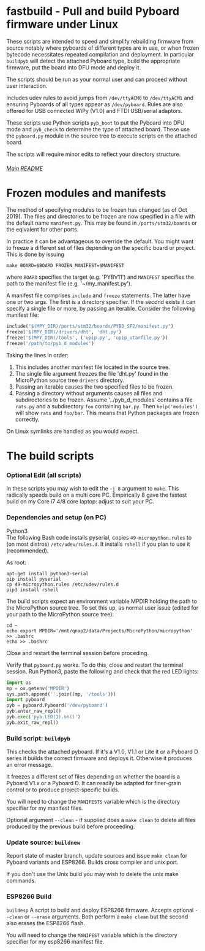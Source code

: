 # fastbuild - Pull and build Pyboard firmware under Linux

These scripts are intended to speed and simplify rebuilding firmware from
source notably where pyboards of different types are in use, or when
frozen bytecode necessitates repeated compilation and deployment. In
particular `buildpyb` will detect the attached Pyboard type, build the
appropriate firmware, put the board into DFU mode and deploy it.

The scripts should be run as your normal user and can proceed without user
interaction.

Includes udev rules to avoid jumps from `/dev/ttyACM0` to `/dev/ttyACM1`
and ensuring Pyboards of all types appear as `/dev/pyboard`. Rules are also
offered for USB connected WiPy (V1.0) and FTDI USB/serial adaptors.

These scripts use Python scripts `pyb_boot` to put the Pyboard into DFU mode
and `pyb_check` to determine the type of attached board. These use the
`pyboard.py` module in the source tree to execute scripts on the attached
board.

The scripts will require minor edits to reflect your directory structure.

###### [Main README](../README.md)

# Frozen modules and manifests

The method of specifying modules to be frozen has changed (as of Oct 2019).
The files and directories to be frozen are now specified in a file with the
default name `manifest.py`. This may be found in `/ports/stm32/boards` or the
eqivalent for other ports.

In practice it can be advantageous to override the default. You might want to
freeze a different set of files depending on the specific board or project.
This is done by issuing
```
make BOARD=$BOARD FROZEN_MANIFEST=$MANIFEST
```
where `BOARD` specifies the target (e.g. 'PYBV11') and `MANIFEST` specifies the
path to the manifest file (e.g. '~/my_manifest.py').

A manifest file comprises `include` and `freeze` statements. The latter have
one or two args. The first is a directory specifier. If the second exists it
can specify a single file or more, by passing an iterable. Consider the
following manifest file:
```python
include("$(MPY_DIR)/ports/stm32/boards/PYBD_SF2/manifest.py")
freeze('$(MPY_DIR)/drivers/dht', 'dht.py')
freeze('$(MPY_DIR)/tools', ('upip.py', 'upip_utarfile.py'))
freeze('/path/to/pyb_d_modules')
```
Taking the lines in order:
 1. This includes another manifest file located in the source tree.
 2. The single file argument freezes the file 'dht.py' found in the MicroPython
 source tree `drivers` directory.
 3. Passing an iterable causes the two specified files to be frozen.
 4. Passing a directory without arguments causes all files and subdirectories
 to be frozen. Assume '../pyb_d_modules' contains a file `rats.py` and a
 subdirectory `foo` containing `bar.py`. Then `help('modules')` will show
 `rats` and `foo/bar`. This means that Python packages are frozen correctly.

On Linux symlinks are handled as you would expect.

# The build scripts

### Optional Edit (all scripts)

In these scripts you may wish to edit the `-j 8` argument to `make`. This
radically speeds build on a multi core PC. Empirically 8 gave the fastest build
on my Core i7 4/8 core laptop: adjust to suit your PC.

### Dependencies and setup (on PC)

Python3  
The following Bash code installs pyserial, copies `49-micropython.rules` to
(on most distros) `/etc/udev/rules.d`. It installs `rshell` if you plan to
use it (recommended).

As root:
```
apt-get install python3-serial
pip install pyserial
cp 49-micropython.rules /etc/udev/rules.d
pip3 install rshell
```

The build scripts expect an environment variable MPDIR holding the path to the
MicroPython source tree. To set this up, as normal user issue (edited for your
path to the MicroPython source tree):

```
cd ~
echo export MPDIR='/mnt/qnap2/data/Projects/MicroPython/micropython' >> .bashrc
echo >> .bashrc
```

Close and restart the terminal session before proceding.

Verify that `pyboard.py` works. To do this, close and restart the terminal
session. Run Python3, paste the following and check that the red LED lights:

```python
import os
mp = os.getenv('MPDIR')
sys.path.append(''.join((mp, '/tools')))
import pyboard
pyb = pyboard.Pyboard('/dev/pyboard')
pyb.enter_raw_repl()
pyb.exec('pyb.LED(1).on()')
pyb.exit_raw_repl()
```

### Build script: `buildpyb`  

This checks the attached pyboard. If it's a V1.0, V1.1 or Lite it or a Pyboard
D series it builds the correct firmware and deploys it. Otherwise it produces
an error message.

It freezes a different set of files depending on whether the board is a Pyboard
V1.x or a Pyboard D. It can readily be adapted for finer-grain control or to
produce project-specific builds.

You will need to change the `MANIFESTS` variable which is the directory
specifier for my manifest files.

Optional argument `--clean` - if supplied does a `make clean` to delete
all files produced by the previous build before proceeding.

### Update source: `buildnew`

Report state of master branch, update sources and issue `make clean` for
Pyboard variants and ESP8266. Builds cross compiler and unix port.

If you don't use the Unix build you may wish to delete the unix make commands.

### ESP8266 Build

`buildesp` A script to build and deploy ESP8266 firmware. Accepts optional
`--clean` or `--erase` arguments. Both perform a `make clean` but the second
also erases the ESP8266 flash.

You will need to change the `MANIFEST` variable which is the directory
specifier for my esp8266 manifest file.

